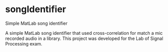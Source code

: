 # songIdentifier
Simple MatLab song identifier

A simple MatLab song identifier that used cross-correlation for match a mic recorded audio in a library.
This project was developed for the Lab of Signal Processing exam.


